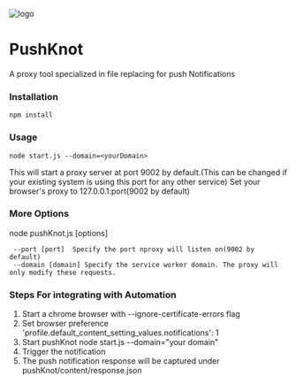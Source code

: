 ![logo](http://jatinm.wingified.com/pushKnot/images/pks2.png) 
# PushKnot

A proxy tool specialized in file replacing for push Notifications

### Installation

    npm install

### Usage

    node start.js --domain=<yourDomain>

This will start a proxy server at port 9002 by default.(This can be changed if your existing system is using this port for any other service)
Set your browser's proxy to 127.0.0.1:port(9002 by default)

### More Options
node pushKnot.js [options]

     --port [port]  Specify the port nproxy will listen on(9002 by default)
     --domain [domain] Specify the service worker domain. The proxy will only modify these requests.

### Steps For integrating with Automation

1. Start a chrome browser with --ignore-certificate-errors flag
2. Set browser preference 'profile.default_content_setting_values.notifications': 1
3. Start pushKnot node start.js --domain="your domain"
4. Trigger the notification
5. The push notification response will be captured under pushKnot/content/response.json
